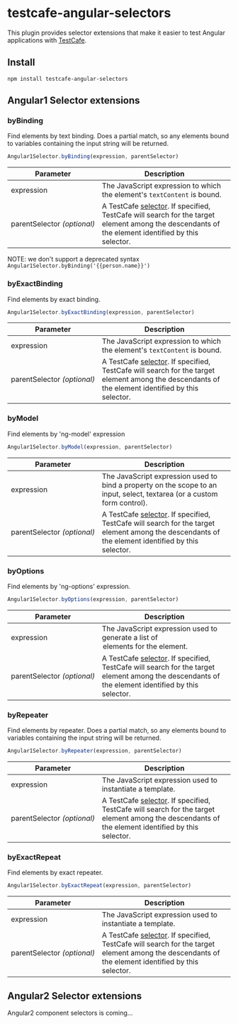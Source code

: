 # testcafe-angular-selectors

This plugin provides selector extensions that make it easier to test Angular applications with [TestCafe](https://github.com/DevExpress/testcafe/).

## Install

```
npm install testcafe-angular-selectors
```

## Angular1 Selector extensions

### byBinding
Find elements by text binding. Does a partial match, so any elements bound to variables containing the input string will be returned.
```js
Angular1Selector.byBinding(expression, parentSelector)
```
Parameter                   | Description
--------------------------- | -----------
expression                        |  The JavaScript expression to which the element's `textContent` is bound.
parentSelector&#160;*(optional)*  | A TestCafe [selector](https://devexpress.github.io/testcafe/documentation/test-api/selecting-page-elements/selectors.html). If specified, TestCafe will search for the target element among the descendants of the element identified by this selector.

NOTE: we don't support a deprecated syntax `Angular1Selector.byBinding('{{person.name}}')`

### byExactBinding
Find elements by exact binding.
```js
Angular1Selector.byExactBinding(expression, parentSelector)
```
Parameter                   | Description
--------------------------- | -----------
expression                        |  The JavaScript expression to which the element's `textContent` is bound.
parentSelector&#160;*(optional)*  | A TestCafe [selector](https://devexpress.github.io/testcafe/documentation/test-api/selecting-page-elements/selectors.html). If specified, TestCafe will search for the target element among the descendants of the element identified by this selector.

### byModel
Find elements by 'ng-model' expression
```js
Angular1Selector.byModel(expression, parentSelector)
```
Parameter                   | Description
--------------------------- | -----------
expression                        | The JavaScript expression used to bind a property on the scope to an input, select, textarea (or a custom form control).
parentSelector&#160;*(optional)*  | A TestCafe [selector](https://devexpress.github.io/testcafe/documentation/test-api/selecting-page-elements/selectors.html). If specified, TestCafe will search for the target element among the descendants of the element identified by this selector.

### byOptions
                 
Find elements by 'ng-options' expression.
```js
Angular1Selector.byOptions(expression, parentSelector)
```
Parameter                   | Description
--------------------------- | -----------
expression                        | The JavaScript expression used to generate a list of <option> elements for the <select> element.
parentSelector&#160;*(optional)*  | A TestCafe [selector](https://devexpress.github.io/testcafe/documentation/test-api/selecting-page-elements/selectors.html). If specified, TestCafe will search for the target element among the descendants of the element identified by this selector.

### byRepeater
Find elements by repeater. Does a partial match, so any elements bound to variables containing the input string will be returned.
```js
Angular1Selector.byRepeater(expression, parentSelector)
```
Parameter                   | Description
--------------------------- | -----------
expression                        | The JavaScript expression used to instantiate a template.
parentSelector&#160;*(optional)*  | A TestCafe [selector](https://devexpress.github.io/testcafe/documentation/test-api/selecting-page-elements/selectors.html). If specified, TestCafe will search for the target element among the descendants of the element identified by this selector.

### byExactRepeat
Find elements by exact repeater.
```js
Angular1Selector.byExactRepeat(expression, parentSelector)
```
Parameter                   | Description
--------------------------- | -----------
expression                        | The JavaScript expression used to instantiate a template.
parentSelector&#160;*(optional)*  | A TestCafe [selector](https://devexpress.github.io/testcafe/documentation/test-api/selecting-page-elements/selectors.html). If specified, TestCafe will search for the target element among the descendants of the element identified by this selector.
             

## Angular2 Selector extensions
Angular2 component selectors is coming...